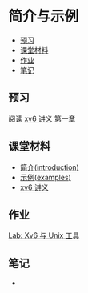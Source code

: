 # 简介与示例

<!-- TOC depthFrom:2 -->

- [预习](#预习)
- [课堂材料](#课堂材料)
- [作业](#作业)
- [笔记](#笔记)

<!-- /TOC -->

## 预习

阅读 [xv6 讲义][xv6-book] 第一章

## 课堂材料

- [简介(introduction)](LEC/01/l-overview.txt.md)
- [示例(examples)](LEC/01/examples)
- [xv6 讲义][xv6-book]

## 作业

[Lab: Xv6 与 Unix 工具](LEC/01/Lab_Xv6_and_Unix_utilities.html)

## 笔记

<!-- LINK -->

- [xv6-book]: LEC/01/book-riscv-rev0.pdf "xv6 讲义"
